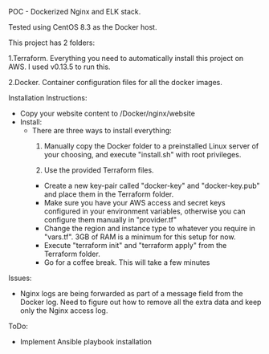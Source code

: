 POC - Dockerized Nginx and ELK stack.



Tested using CentOS 8.3 as the Docker host.

This project has 2 folders:

1.Terraform. Everything you need to automatically install this project on AWS. I used v0.13.5 to run this.

2.Docker. Container configuration files for all the docker images.


Installation Instructions:
- Copy your website content to /Docker/nginx/website
- Install:
  - There are three ways to install everything:
    1. Manually copy the Docker folder to a preinstalled Linux server of your choosing, and execute "install.sh" with root privileges.

    2. Use the provided Terraform files.
      - Create a new key-pair called "docker-key" and "docker-key.pub" and place them in the Terraform folder.
      - Make sure you have your AWS access and secret keys configured in your environment variables, otherwise you can configure them manually in "provider.tf"
      - Change the region and instance type to whatever you require in "vars.tf". 3GB of RAM is a minimum for this setup for now.
      - Execute "terraform init" and "terraform apply" from the Terraform folder.
      - Go for a coffee break. This will take a few minutes


Issues:
- Nginx logs are being forwarded as part of a message field from the Docker log. Need to figure out how to remove all the extra data and keep only the Nginx access log.

ToDo:
- Implement Ansible playbook installation

